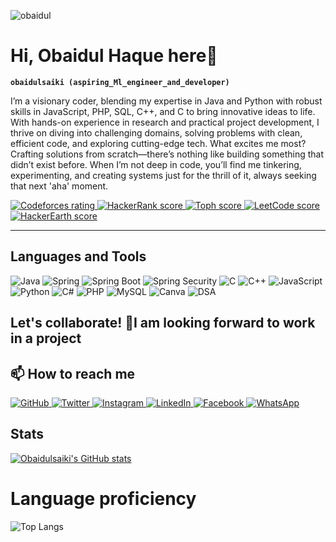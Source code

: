 <p align="left"> <img src="https://komarev.com/ghpvc/?username=obaidulsaiki&label=Profile%20views&color=0e75b6&style=flat" alt="obaidul" /> </p>


# Hi, Obaidul Haque here👋
**`obaidulsaiki (aspiring_Ml_engineer_and_developer)`**

I’m a visionary coder, blending my expertise in Java and Python with robust skills in JavaScript, PHP, SQL, C++, and C to bring innovative ideas to life. With hands-on experience in research and practical project development, I thrive on diving into challenging domains, solving problems with clean, efficient code, and exploring cutting-edge tech. What excites me most? Crafting solutions from scratch—there’s nothing like building something that didn’t exist before. When I’m not deep in code, you’ll find me tinkering, experimenting, and creating systems just for the thrill of it, always seeking that next 'aha' moment.

<p align="left">
   <a href="https://codeforces.com/profile/obaidulsaiki">
      <img alt="Codeforces rating" title="Codeforces rating" src="https://custom-icon-badges.demolab.com/badge/Codeforces-267-%23E05D44?style=for-the-badge&labelColor=CE4630&logo=codeforces&logoColor=white"/>
   </a><a href="https://www.hackerrank.com/profile/Obaidulsaiki">
      <img alt="HackerRank score" title="HackerRank score" src="https://custom-icon-badges.demolab.com/badge/HackerRank-67-%2355960c?style=for-the-badge&labelColor=488207&logo=hackerrank&logoColor=white"/>
   </a>
   <a href="https://toph.co/u/obaidulsaiki">
      <img alt="Toph score" title="Toph score" src="https://custom-icon-badges.demolab.com/badge/Toph-72-%23236ad3?style=for-the-badge&labelColor=1155ba&logo=toph&logoColor=white"/>
   </a>
	<a href="https://leetcode.com/u/obaidulsaiki/">
      <img alt="LeetCode score" title="LeetCode score" src="https://custom-icon-badges.demolab.com/badge/LeetCode-03-%23005588?style=for-the-badge&labelColor=003366&logo=leetcode&logoColor=white"/>
   </a>
   <a href="https://www.hackerearth.com/@saki.obidul">
      <img alt="HackerEarth score" title="HackerEarth score" src="https://custom-icon-badges.demolab.com/badge/HackerEarth-12-%23E1AD0E?style=for-the-badge&labelColor=C79600&logo=hackerearth&logoColor=white"/>
   </a>
</p>

---
   
##  Languages and Tools 
<p align="left">
   <img alt="Java" title="Java" src="https://custom-icon-badges.demolab.com/badge/Java-%23007396?style=for-the-badge&labelColor=007396&logo=java&logoColor=white"/>
   <img alt="Spring" title="Spring Framework" src="https://custom-icon-badges.demolab.com/badge/Spring-%236DB33F?style=for-the-badge&labelColor=6DB33F&logo=spring&logoColor=white"/>
   <img alt="Spring Boot" title="Spring Boot" src="https://custom-icon-badges.demolab.com/badge/Spring Boot-%236DB33F?style=for-the-badge&labelColor=6DB33F&logo=springboot&logoColor=white"/>
   <img alt="Spring Security" title="Spring Security" src="https://custom-icon-badges.demolab.com/badge/Security-%236DB33F?style=for-the-badge&labelColor=4CAF50&logo=springsecurity&logoColor=white"/>
   <img alt="C" title="C" src="https://custom-icon-badges.demolab.com/badge/C-%2300599C?style=for-the-badge&labelColor=00599C&logo=c&logoColor=white"/>
   <img alt="C++" title="C++" src="https://custom-icon-badges.demolab.com/badge/C++-%2300599C?style=for-the-badge&labelColor=00599C&logo=cplusplus&logoColor=white"/>
   <img alt="JavaScript" title="JavaScript" src="https://custom-icon-badges.demolab.com/badge/JavaScript-%23F7DF1E?style=for-the-badge&labelColor=F7DF1E&logo=javascript&logoColor=black"/>
   <img alt="Python" title="Python" src="https://custom-icon-badges.demolab.com/badge/Python-%233776AB?style=for-the-badge&labelColor=3776AB&logo=python&logoColor=white"/>
   <img alt="C#" title="C#" src="https://custom-icon-badges.demolab.com/badge/C%23-%23239120?style=for-the-badge&labelColor=239120&logo=c-sharp&logoColor=white"/>
   <img alt="PHP" title="PHP" src="https://custom-icon-badges.demolab.com/badge/PHP-%23777BB4?style=for-the-badge&labelColor=777BB4&logo=php&logoColor=white"/>
   <img alt="MySQL" title="MySQL" src="https://custom-icon-badges.demolab.com/badge/MySQL-%234479A1?style=for-the-badge&labelColor=4479A1&logo=mysql&logoColor=white"/>
   <img alt="Canva" title="Canva" src="https://custom-icon-badges.demolab.com/badge/Canva-%2300C4CC?style=for-the-badge&labelColor=00C4CC&logo=canva&logoColor=white"/>
   
   <img alt="DSA" title="Data Structures & Algorithms" src="https://custom-icon-badges.demolab.com/badge/DSA-%23212121?style=for-the-badge&labelColor=212121&logo=code&logoColor=white"/>
</p>

  
## Let's collaborate! 🤝I am looking forward to work in a project 
## 📫 How to reach me

<p align="left">
   <a href="https://github.com/obaidulsaiki">
      <img alt="GitHub" title="GitHub" src="https://custom-icon-badges.demolab.com/badge/GitHub-%23236ad3?style=for-the-badge&labelColor=1155ba&logo=github&logoColor=white"/>
   </a>
   <a href="https://twitter.com/obaidulsaiki">
      <img alt="Twitter" title="Twitter" src="https://custom-icon-badges.demolab.com/badge/Twitter-%231DA1F2?style=for-the-badge&labelColor=1A91DA&logo=twitter&logoColor=white"/>
   </a>
   <a href="https://www.instagram.com/obaidulsaiki">
      <img alt="Instagram" title="Instagram" src="https://custom-icon-badges.demolab.com/badge/Instagram-%23E1306C?style=for-the-badge&labelColor=C13584&logo=instagram&logoColor=white"/>
   </a>
   <a href="https://www.linkedin.com/in/obaidulsaiki">
      <img alt="LinkedIn" title="LinkedIn" src="https://custom-icon-badges.demolab.com/badge/LinkedIn-%230A66C2?style=for-the-badge&labelColor=0A66C2&logo=linkedin&logoColor=white"/>
   </a>
   <a href="https://www.facebook.com/obidul.saki ">
      <img alt="Facebook" title="Facebook" src="https://custom-icon-badges.demolab.com/badge/Facebook-%2340A3E8?style=for-the-badge&labelColor=3b5998&logo=facebook&logoColor=white"/>
   </a>
	<a href="https://wa.me/8801883440377">
      <img alt="WhatsApp" title="WhatsApp" src="https://custom-icon-badges.demolab.com/badge/WhatsApp-%2394C25E?style=for-the-badge&labelColor=25D366&logo=whatsapp&logoColor=white"/>
   </a>
</p>

## Stats  
[![Obaidulsaiki's GitHub stats](https://github-readme-stats.vercel.app/api?username=obaidulsaiki)](https://github.com/obaidulsaiki/github-readme-stats)

# Language proficiency   
![Top Langs](https://github-readme-stats.vercel.app/api/top-langs/?username=obaidulsaiki&layout=compact)

